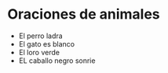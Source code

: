 # Oraciones de animales
- El perro ladra
- El gato es blanco
- El loro verde
- EL caballo negro sonrie